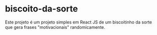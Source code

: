 # biscoito-da-sorte
Este projeto é um projeto simples em React JS de um biscoitinho da sorte que gera frases "motivacionais" randomicamente.
